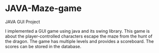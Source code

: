 # JAVA-Maze-game
JAVA GUI Project

I implemented a GUI game using java and its swing library. This game is about the player-controlled characters escape the maze
from the hunt of the dragon. The game has multiple levels and provides a scoreboard. The scores can be stored in the database.
